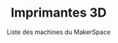 ---
title: Imprimantes 3D
subtitle: Liste des machines du MakerSpace
layout: documentation-category
type: machine
show_sidebar: false
hero_height: is-small
---